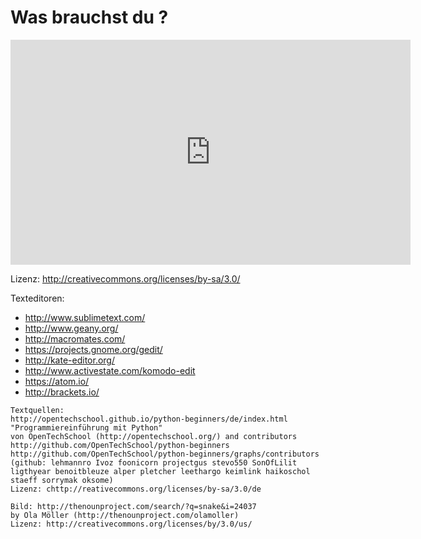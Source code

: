 # Was brauchst du ?

<iframe src="https://player.vimeo.com/video/134985749" width="640" height="360" frameborder="0" webkitallowfullscreen mozallowfullscreen allowfullscreen></iframe>

Lizenz: http://creativecommons.org/licenses/by-sa/3.0/

Texteditoren:

* http://www.sublimetext.com/
* http://www.geany.org/
* http://macromates.com/
* https://projects.gnome.org/gedit/
* http://kate-editor.org/
* http://www.activestate.com/komodo-edit
* https://atom.io/
* http://brackets.io/

```
Textquellen:
http://opentechschool.github.io/python-beginners/de/index.html
"Programmiereinführung mit Python"
von OpenTechSchool (http://opentechschool.org/) and contributors
http://github.com/OpenTechSchool/python-beginners
http://github.com/OpenTechSchool/python-beginners/graphs/contributors
(github: lehmannro Ivoz foonicorn projectgus stevo550 SonOfLilit ligthyear benoitbleuze alper pletcher leethargo keimlink haikoschol staeff sorrymak oksome)
Lizenz: chttp://reativecommons.org/licenses/by-sa/3.0/de

Bild: http://thenounproject.com/search/?q=snake&i=24037
by Ola Möller (http://thenounproject.com/olamoller)
Lizenz: http://creativecommons.org/licenses/by/3.0/us/
```
